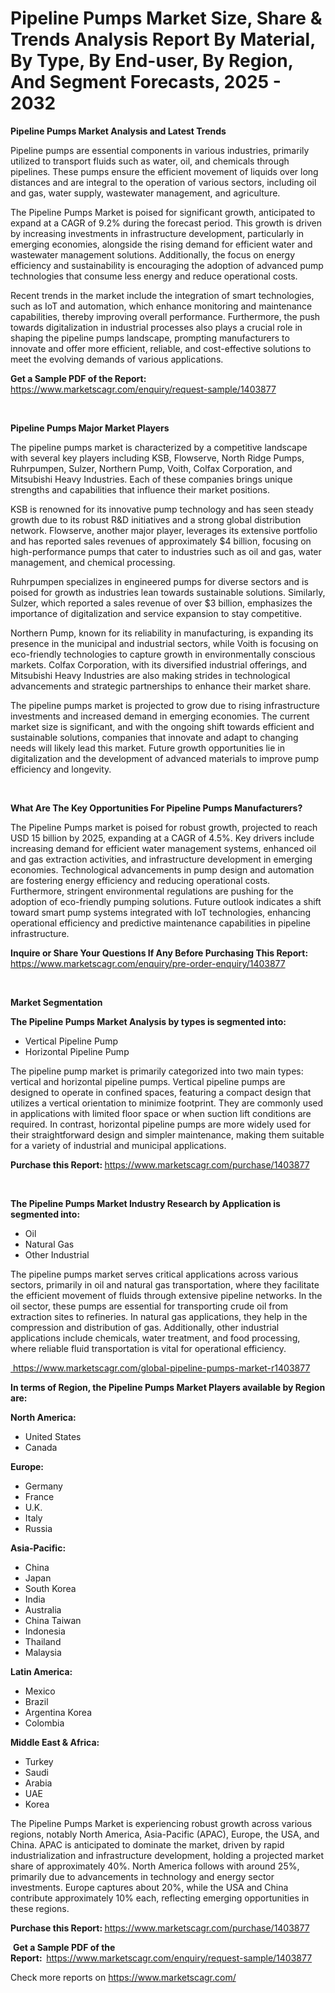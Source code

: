 <p><h1>Pipeline Pumps Market Size, Share & Trends Analysis Report By Material, By Type, By End-user, By Region, And Segment Forecasts, 2025 - 2032</h1></p><p><strong>Pipeline Pumps Market Analysis and Latest Trends</strong></p>
<p><p>Pipeline pumps are essential components in various industries, primarily utilized to transport fluids such as water, oil, and chemicals through pipelines. These pumps ensure the efficient movement of liquids over long distances and are integral to the operation of various sectors, including oil and gas, water supply, wastewater management, and agriculture.</p><p>The Pipeline Pumps Market is poised for significant growth, anticipated to expand at a CAGR of 9.2% during the forecast period. This growth is driven by increasing investments in infrastructure development, particularly in emerging economies, alongside the rising demand for efficient water and wastewater management solutions. Additionally, the focus on energy efficiency and sustainability is encouraging the adoption of advanced pump technologies that consume less energy and reduce operational costs.</p><p>Recent trends in the market include the integration of smart technologies, such as IoT and automation, which enhance monitoring and maintenance capabilities, thereby improving overall performance. Furthermore, the push towards digitalization in industrial processes also plays a crucial role in shaping the pipeline pumps landscape, prompting manufacturers to innovate and offer more efficient, reliable, and cost-effective solutions to meet the evolving demands of various applications.</p></p>
<p><strong>Get a Sample PDF of the Report:&nbsp;</strong> <a href="https://www.marketscagr.com/enquiry/request-sample/1403877?utm_campaign=3368&utm_medium=2&utm_source=Github&utm_content=ia&utm_term=28032025&utm_id=pipeline-pumps">https://www.marketscagr.com/enquiry/request-sample/1403877</a></p>
<p>&nbsp;</p>
<p><strong>Pipeline Pumps Major Market Players</strong></p>
<p><p>The pipeline pumps market is characterized by a competitive landscape with several key players including KSB, Flowserve, North Ridge Pumps, Ruhrpumpen, Sulzer, Northern Pump, Voith, Colfax Corporation, and Mitsubishi Heavy Industries. Each of these companies brings unique strengths and capabilities that influence their market positions.</p><p>KSB is renowned for its innovative pump technology and has seen steady growth due to its robust R&D initiatives and a strong global distribution network. Flowserve, another major player, leverages its extensive portfolio and has reported sales revenues of approximately $4 billion, focusing on high-performance pumps that cater to industries such as oil and gas, water management, and chemical processing.</p><p>Ruhrpumpen specializes in engineered pumps for diverse sectors and is poised for growth as industries lean towards sustainable solutions. Similarly, Sulzer, which reported a sales revenue of over $3 billion, emphasizes the importance of digitalization and service expansion to stay competitive. </p><p>Northern Pump, known for its reliability in manufacturing, is expanding its presence in the municipal and industrial sectors, while Voith is focusing on eco-friendly technologies to capture growth in environmentally conscious markets. Colfax Corporation, with its diversified industrial offerings, and Mitsubishi Heavy Industries are also making strides in technological advancements and strategic partnerships to enhance their market share.</p><p>The pipeline pumps market is projected to grow due to rising infrastructure investments and increased demand in emerging economies. The current market size is significant, and with the ongoing shift towards efficient and sustainable solutions, companies that innovate and adapt to changing needs will likely lead this market. Future growth opportunities lie in digitalization and the development of advanced materials to improve pump efficiency and longevity.</p></p>
<p>&nbsp;</p>
<p><strong>What Are The Key Opportunities For Pipeline Pumps Manufacturers?</strong></p>
<p><p>The Pipeline Pumps market is poised for robust growth, projected to reach USD 15 billion by 2025, expanding at a CAGR of 4.5%. Key drivers include increasing demand for efficient water management systems, enhanced oil and gas extraction activities, and infrastructure development in emerging economies. Technological advancements in pump design and automation are fostering energy efficiency and reducing operational costs. Furthermore, stringent environmental regulations are pushing for the adoption of eco-friendly pumping solutions. Future outlook indicates a shift toward smart pump systems integrated with IoT technologies, enhancing operational efficiency and predictive maintenance capabilities in pipeline infrastructure.</p></p>
<p><strong>Inquire or Share Your Questions If Any Before Purchasing This Report:</strong> <a href="https://www.marketscagr.com/enquiry/pre-order-enquiry/1403877?utm_campaign=3368&utm_medium=2&utm_source=Github&utm_content=ia&utm_term=28032025&utm_id=pipeline-pumps">https://www.marketscagr.com/enquiry/pre-order-enquiry/1403877</a></p>
<p>&nbsp;</p>
<p><strong>Market Segmentation</strong></p>
<p><strong>The Pipeline Pumps Market Analysis by types is segmented into:</strong></p>
<p><ul><li>Vertical Pipeline Pump</li><li>Horizontal Pipeline Pump</li></ul></p>
<p><p>The pipeline pump market is primarily categorized into two main types: vertical and horizontal pipeline pumps. Vertical pipeline pumps are designed to operate in confined spaces, featuring a compact design that utilizes a vertical orientation to minimize footprint. They are commonly used in applications with limited floor space or when suction lift conditions are required. In contrast, horizontal pipeline pumps are more widely used for their straightforward design and simpler maintenance, making them suitable for a variety of industrial and municipal applications.</p></p>
<p><strong>Purchase this Report:&nbsp;</strong><a href="https://www.marketscagr.com/purchase/1403877?utm_campaign=3368&utm_medium=2&utm_source=Github&utm_content=ia&utm_term=28032025&utm_id=pipeline-pumps">https://www.marketscagr.com/purchase/1403877</a></p>
<p>&nbsp;</p>
<p><strong>The Pipeline Pumps Market Industry Research by Application is segmented into:</strong></p>
<p><ul><li>Oil</li><li>Natural Gas</li><li>Other Industrial</li></ul></p>
<p><p>The pipeline pumps market serves critical applications across various sectors, primarily in oil and natural gas transportation, where they facilitate the efficient movement of fluids through extensive pipeline networks. In the oil sector, these pumps are essential for transporting crude oil from extraction sites to refineries. In natural gas applications, they help in the compression and distribution of gas. Additionally, other industrial applications include chemicals, water treatment, and food processing, where reliable fluid transportation is vital for operational efficiency.</p></p>
<p><a href="https://www.marketscagr.com/global-pipeline-pumps-market-r1403877?utm_campaign=3368&utm_medium=2&utm_source=Github&utm_content=ia&utm_term=28032025&utm_id=pipeline-pumps">&nbsp;https://www.marketscagr.com/global-pipeline-pumps-market-r1403877</a></p>
<p><strong>In terms of Region, the Pipeline Pumps Market Players available by Region are:</strong></p>
<p>
    <p> <strong> North America: </strong>
        <ul>
            <li>United States</li>
            <li>Canada</li>
        </ul>
        </p> 
    <p> <strong> Europe: </strong>
        <ul>
            <li>Germany</li>
            <li>France</li>
            <li>U.K.</li>
            <li>Italy</li>
            <li>Russia</li>
        </ul>
        </p> 
    <p> <strong> Asia-Pacific: </strong>
        <ul>
            <li>China</li>
            <li>Japan</li>
            <li>South Korea</li>
            <li>India</li>
            <li>Australia</li>
            <li>China Taiwan</li>
            <li>Indonesia</li>
            <li>Thailand</li>
            <li>Malaysia</li>
        </ul>
        </p> 
    <p> <strong> Latin America: </strong>
        <ul>
            <li>Mexico</li>
            <li>Brazil</li>
            <li>Argentina Korea</li>
            <li>Colombia</li>
        </ul>
        </p> 
    <p> <strong> Middle East & Africa: </strong>
        <ul>
            <li>Turkey</li>
            <li>Saudi</li>
            <li>Arabia</li>
            <li>UAE</li>
            <li>Korea</li>
        </ul>
    </p>
    </p>
<p><p>The Pipeline Pumps Market is experiencing robust growth across various regions, notably North America, Asia-Pacific (APAC), Europe, the USA, and China. APAC is anticipated to dominate the market, driven by rapid industrialization and infrastructure development, holding a projected market share of approximately 40%. North America follows with around 25%, primarily due to advancements in technology and energy sector investments. Europe captures about 20%, while the USA and China contribute approximately 10% each, reflecting emerging opportunities in these regions.</p></p>
<p><strong>Purchase this Report: </strong><a href="https://www.marketscagr.com/purchase/1403877?utm_campaign=3368&utm_medium=2&utm_source=Github&utm_content=ia&utm_term=28032025&utm_id=pipeline-pumps">https://www.marketscagr.com/purchase/1403877</a></p>
<p>&nbsp;<strong>Get a Sample PDF of the Report:&nbsp;&nbsp;</strong><a href="https://www.marketscagr.com/enquiry/request-sample/1403877?utm_campaign=3368&utm_medium=2&utm_source=Github&utm_content=ia&utm_term=28032025&utm_id=pipeline-pumps">https://www.marketscagr.com/enquiry/request-sample/1403877</a></p>
<p><strong></strong></p>
<p>Check more reports on <a href="https://www.marketscagr.com/?utm_campaign=3368&utm_medium=2&utm_source=Github&utm_content=ia&utm_term=28032025&utm_id=pipeline-pumps">https://www.marketscagr.com/</a></p>